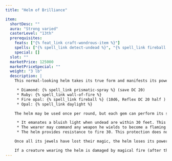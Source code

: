 ```yaml
---
title: "Helm of Brilliance"

item:
  shortDesc: ""
  aura: "Strong varied"
  casterLevel: "13th"
  prerequisites:
    feats: ["{% feat_link craft-wondrous-item %}"]
    spells: ["{% spell_link detect-undead %}", "{% spell_link fireball %}", "{% spell_link flame-blade %}", "{% spell_link light %}", "{% spell_link prismatic-spray %}", "{% spell_link protection-from-energy %}", "{% spell_link wall-of-fire %}"]
    special: []
  slot: ""
  marketPrice: 125000
  marketPriceSpecial: ""
  weight: "3 lb"
  description: |
    This normal-looking helm takes its true form and manifests its powers when the user dons it and speaks the command word. Made of brilliant silver and polished steel, a newly created helm is set with large magic gems: ten diamonds, twenty rubies, thirty fire opals, and forty opals. When struck by bright light, the helm scintillates and sends forth reflective rays in all directions from its crownlike, gem-tipped spikes. The jewels' functions are as follows:

     * Diamond: {% spell_link prismatic-spray %} (save DC 20)
     * Ruby: {% spell_link wall-of-fire %}
     * Fire opal: {% spell_link fireball %} (10d6, Reflex DC 20 half )
     * Opal: {% spell_link daylight %}

    The helm may be used once per round, but each gem can perform its spell-like power just once. Until all its jewels are depleted, a _helm of brilliance_ also has the following magical properties when activated.

     * It emanates a bluish light when undead are within 30 feet. This light causes 1d6 points of damage per round to all such creatures within that range.
     * The wearer may command any weapon he wields to become a flaming weapon. This is in addition to whatever abilities the weapon may already have (unless the weapon already is a flaming weapon). The command takes 1 round to take effect.
     * The helm provides resistance to fire 30. This protection does not stack with similar protection from other sources.

    Once all its jewels have lost their magic, the helm loses its powers and the gems turn to worthless powder. Removing a jewel destroys it.

    If a creature wearing the helm is damaged by magical fire (after the fire protection is taken into account) and fails an additional DC 15 Will save, the remaining gems on the helm overload and detonate. Remaining diamonds become {% spell_link prismatic-spray "prismatic sprays" %} that each randomly target a creature within range (possibly the wearer), rubies become straight-line {% spell_link wall-of-fire "walls of fire" %} extending outward in a random direction from the helm wearer, and fire opals become {% spell_link fireball "fireballs" %} centered on the helm wearer. The opals and the helm itself are destroyed.
---
```

